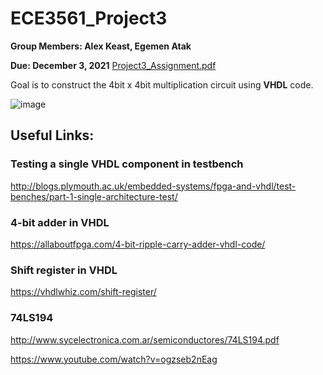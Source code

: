 # ECE3561_Project3

**Group Members: Alex Keast, Egemen Atak**

**Due: December 3, 2021**
[Project3_Assignment.pdf](https://github.com/ajkeast/ECE3561_Project3/files/7529772/Project3_Assignment.pdf)

Goal is to construct the 4bit x 4bit multiplication circuit using **VHDL** code.

![image](https://user-images.githubusercontent.com/94143736/141520426-ab69c78f-f069-4efb-b1c8-17f6bbfd80d2.png)

## Useful Links:
### Testing a single VHDL component in testbench
http://blogs.plymouth.ac.uk/embedded-systems/fpga-and-vhdl/test-benches/part-1-single-architecture-test/
### 4-bit adder in VHDL
https://allaboutfpga.com/4-bit-ripple-carry-adder-vhdl-code/
### Shift register in VHDL
https://vhdlwhiz.com/shift-register/


### 74LS194
http://www.sycelectronica.com.ar/semiconductores/74LS194.pdf

https://www.youtube.com/watch?v=ogzseb2nEag


